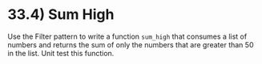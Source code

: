 # 33.4) Sum High

Use the Filter pattern to write a function `sum_high` that consumes a list of
numbers and returns the sum of only the numbers that are greater than 50 in the
list. Unit test this function.
